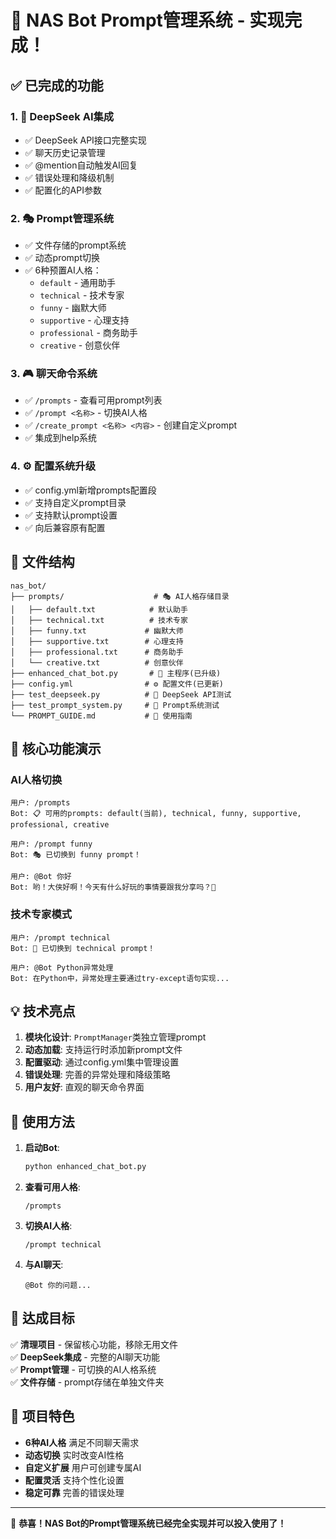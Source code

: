 # 🎉 NAS Bot Prompt管理系统 - 实现完成！

## ✅ 已完成的功能

### 1. 💬 DeepSeek AI集成
- ✅ DeepSeek API接口完整实现
- ✅ 聊天历史记录管理 
- ✅ @mention自动触发AI回复
- ✅ 错误处理和降级机制
- ✅ 配置化的API参数

### 2. 🎭 Prompt管理系统
- ✅ 文件存储的prompt系统
- ✅ 动态prompt切换
- ✅ 6种预置AI人格：
  - `default` - 通用助手
  - `technical` - 技术专家  
  - `funny` - 幽默大师
  - `supportive` - 心理支持
  - `professional` - 商务助手
  - `creative` - 创意伙伴

### 3. 🎮 聊天命令系统
- ✅ `/prompts` - 查看可用prompt列表
- ✅ `/prompt <名称>` - 切换AI人格
- ✅ `/create_prompt <名称> <内容>` - 创建自定义prompt
- ✅ 集成到help系统

### 4. ⚙️ 配置系统升级
- ✅ config.yml新增prompts配置段
- ✅ 支持自定义prompt目录
- ✅ 支持默认prompt设置
- ✅ 向后兼容原有配置

## 📁 文件结构

```
nas_bot/
├── prompts/                    # 🎭 AI人格存储目录
│   ├── default.txt            # 默认助手
│   ├── technical.txt          # 技术专家
│   ├── funny.txt             # 幽默大师
│   ├── supportive.txt        # 心理支持
│   ├── professional.txt      # 商务助手
│   └── creative.txt          # 创意伙伴
├── enhanced_chat_bot.py       # 🤖 主程序(已升级)
├── config.yml                # ⚙️ 配置文件(已更新)
├── test_deepseek.py          # 🧪 DeepSeek API测试
├── test_prompt_system.py     # 🧪 Prompt系统测试
└── PROMPT_GUIDE.md           # 📖 使用指南
```

## 🚀 核心功能演示

### AI人格切换
```
用户: /prompts
Bot: 📋 可用的prompts: default(当前), technical, funny, supportive, professional, creative

用户: /prompt funny  
Bot: 🎭 已切换到 funny prompt！

用户: @Bot 你好
Bot: 哟！大侠好啊！今天有什么好玩的事情要跟我分享吗？🤪
```

### 技术专家模式
```
用户: /prompt technical
Bot: 🔧 已切换到 technical prompt！

用户: @Bot Python异常处理
Bot: 在Python中，异常处理主要通过try-except语句实现...
```

## 💡 技术亮点

1. **模块化设计**: `PromptManager`类独立管理prompt
2. **动态加载**: 支持运行时添加新prompt文件
3. **配置驱动**: 通过config.yml集中管理设置
4. **错误处理**: 完善的异常处理和降级策略
5. **用户友好**: 直观的聊天命令界面

## 🔧 使用方法

1. **启动Bot**:
   ```bash
   python enhanced_chat_bot.py
   ```

2. **查看可用人格**:
   ```
   /prompts
   ```

3. **切换AI人格**:
   ```
   /prompt technical
   ```

4. **与AI聊天**:
   ```
   @Bot 你的问题...
   ```

## 🎯 达成目标

✅ **清理项目** - 保留核心功能，移除无用文件  
✅ **DeepSeek集成** - 完整的AI聊天功能  
✅ **Prompt管理** - 可切换的AI人格系统  
✅ **文件存储** - prompt存储在单独文件夹  

## 🌟 项目特色

- **6种AI人格** 满足不同聊天需求
- **动态切换** 实时改变AI性格  
- **自定义扩展** 用户可创建专属AI
- **配置灵活** 支持个性化设置
- **稳定可靠** 完善的错误处理

---

🎊 **恭喜！NAS Bot的Prompt管理系统已经完全实现并可以投入使用了！**